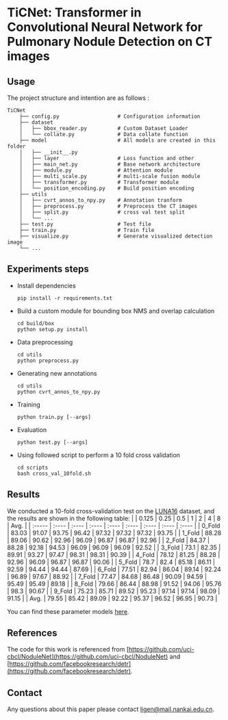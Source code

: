 # TiCNet: Transformer in Convolutional Neural Network for Pulmonary Nodule Detection on CT images

## Usage

The project structure and intention are as follows :

```
TiCNet                             
    ├── config.py                   # Configuration information
    ├── dataset
    │   ├── bbox_reader.py          # Custom Dataset Loader
    │   └── collate.py              # Data collate function
    ├── model                       # All models are created in this folder
    │   ├── __init__.py
    │   ├── layer                   # Loss function and other
    │   ├── main_net.py             # Base network architecture
    │   ├── module.py               # Attention module
    │   ├── multi_scale.py          # multi-scale fusion module
    │   ├── transformer.py          # Transformer module
    │   └── position_encoding.py    # Build position encoding
    ├── utils
    │   ├── cvrt_annos_to_npy.py    # Annotation tranform
    │   ├── preprocess.py           # Preprocess the CT images
    │   ├── split.py                # cross val test split
    │   └── ...
    ├── test.py                     # Test file
    ├── train.py                    # Train file
    ├── visualize.py                # Generate visualized detection image
    └── ...
```

## Experiments steps

- Install dependencies

  ```
  pip install -r requirements.txt
  ```

- Build a custom module for bounding box NMS and overlap calculation

  ```
  cd build/box
  python setup.py install
  ```

- Data preprocessing

  ```
  cd utils
  python preprocess.py
  ```

- Generating new annotations

  ```
  cd utils
  python cvrt_annos_to_npy.py
  ```

- Training

  ```
  python train.py [--args]
  ```

- Evaluation

  ```
  python test.py [--args]
  ```

- Using followed script to perform a 10 fold cross validation

  ```
  cd scripts
  bash cross_val_10fold.sh
  ```

## Results

We conducted a 10-fold cross-validation test on the [LUNA16](https://luna16.grand-challenge.org/) dataset, and the results are shown in the following table:
|        | 0.125 | 0.25  | 0.5   | 1     | 2     | 4     | 8     | Avg.  |
| :----- | :---- | :---- | :---- | :---- | :---- | :---- | :---- | :---- |
| 0_Fold | 83.03 | 91.07 | 93.75 | 96.42 | 97.32 | 97.32 | 97.32 | 93.75 |
| 1_Fold | 88.28 | 89.06 | 90.62 | 92.96 | 96.09 | 96.87 | 96.87 | 92.96 |
| 2_Fold | 84.37 | 88.28 | 92.18 | 94.53 | 96.09 | 96.09 | 96.09 | 92.52 |
| 3_Fold | 73.1  | 82.35 | 89.91 | 93.27 | 97.47 | 98.31 | 98.31 | 90.39 |
| 4_Fold | 78.12 | 81.25 | 88.28 | 92.96 | 96.09 | 96.87 | 96.87 | 90.06 |
| 5_Fold | 78.7  | 82.4  | 85.18 | 86.11 | 92.59 | 94.44 | 94.44 | 87.69 |
| 6_Fold | 77.51 | 82.94 | 86.04 | 89.14 | 92.24 | 96.89 | 97.67 | 88.92 |
| 7_Fold | 77.47 | 84.68 | 86.48 | 90.09 | 94.59 | 95.49 | 95.49 | 89.18 |
| 8_Fold | 79.66 | 86.44 | 88.98 | 91.52 | 94.06 | 95.76 | 98.3  | 90.67 |
| 9_Fold | 75.23 | 85.71 | 89.52 | 95.23 | 97.14 | 97.14 | 98.09 | 91.15 |
| Avg.   | 79.55 | 85.42 | 89.09 | 92.22 | 95.37 | 96.52 | 96.95 | 90.73 |

You can find these parameter models [here](https://drive.google.com/drive/folders/1kPABvWI6tLV0-MOQbppt_xNQePQAzHkt?usp=drive_link).

## References
The code for this work is referenced from [https://github.com/uci-cbcl/NoduleNet](https://github.com/uci-cbcl/NoduleNet) and [https://github.com/facebookresearch/detr](https://github.com/facebookresearch/detr).

## Contact
Any questions about this paper please contact [ligen@mail.nankai.edu.cn](mailto:ligen@mail.nankai.edu.cn).